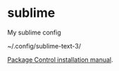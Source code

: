 # sublime
My sublime config

~/.config/sublime-text-3/

[Package Control installation manual](https://packagecontrol.io/installation#st3).

